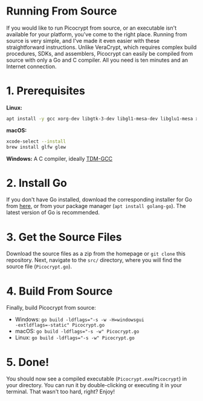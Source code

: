 # Running From Source
If you would like to run Picocrypt from source, or an executable isn't available for your platform, you've come to the right place. Running from source is very simple, and I've made it even easier with these straightforward instructions. Unlike VeraCrypt, which requires complex build procedures, SDKs, and assemblers, Picocrypt can easily be compiled from source with only a Go and C compiler. All you need is ten minutes and an Internet connection.

# 1. Prerequisites
**Linux:**
```bash
apt install -y gcc xorg-dev libgtk-3-dev libgl1-mesa-dev libglu1-mesa xclip
```
**macOS:**
```bash
xcode-select --install
brew install glfw glew
```
**Windows:** A C compiler, ideally [TDM-GCC](https://jmeubank.github.io/tdm-gcc/)

# 2. Install Go
If you don't have Go installed, download the corresponding installer for Go from <a href="https://golang.org/dl">here</a>, or from your package manager (`apt install golang-go`). The latest version of Go is recommended.

# 3. Get the Source Files
Download the source files as a zip from the homepage or `git clone` this repository. Next, navigate to the `src/` directory, where you will find the source file (`Picocrypt.go`).

# 4. Build From Source
Finally, build Picocrypt from source:
- Windows: <code>go build -ldflags="-s -w -H=windowsgui -extldflags=-static" Picocrypt.go</code>
- macOS: <code>go build -ldflags="-s -w" Picocrypt.go</code>
- Linux: <code>go build -ldflags="-s -w" Picocrypt.go</code>

# 5. Done!
You should now see a compiled executable (`Picocrypt.exe`/`Picocrypt`) in your directory. You can run it by double-clicking or executing it in your terminal. That wasn't too hard, right? Enjoy!
